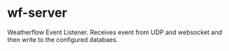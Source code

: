 # wf-server
Weatherflow Event Listener. Receives event from UDP and websocket and then write to the configured databaes.
